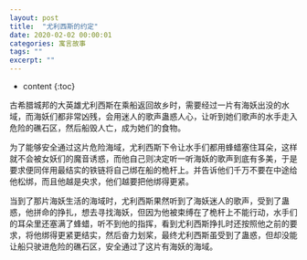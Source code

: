 ```yaml
---
layout: post
title:  "尤利西斯的约定"
date: 2020-02-02 00:00:01
categories: 寓言故事
tags: ""
excerpt: ""
---
```


* content
{:toc}


古希腊城邦的大英雄尤利西斯在乘船返回故乡时，需要经过一片有海妖出没的水域，而海妖们都非常凶残，会用迷人的歌声蛊惑人心，让听到她们歌声的水手走入危险的礁石区，然后船毁人亡，成为她们的食物。

为了能够安全通过这片危险海域，尤利西斯下令让水手们都用蜂蜡塞住耳朵，这样就不会被女妖们的魔音诱惑，而他自己则决定听一听海妖的歌声到底有多美，于是要求便同伴用最结实的铁链将自己绑在船的桅杆上。并告诉他们千万不要在中途给他松绑，而且他越是央求，他们越要把他绑得更紧。

当到了那片海妖生活的海域时，尤利西斯果然听到了海妖迷人的歌声，受到了蛊惑，他拼命的挣扎，想去寻找海妖，但因为他被束缚在了桅杆上不能行动，水手们的耳朵里还塞满了蜂蜡，听不到他的指挥，看到尤利西斯挣扎时还按照他之前的要求，将他绑得更紧更结实，然后奋力划桨，最终尤利西斯虽受到了蛊惑，但却没能让船只驶进危险的礁石区，安全通过了这片有海妖的海域。











